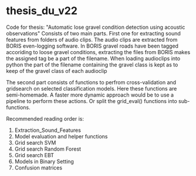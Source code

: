 # thesis_du_v22
Code for thesis: "Automatic lose gravel condition detection using acoustic observations"
Consists of two main parts. First one for extracting sound features from folders of audio clips. The audio clips are extracted from BORIS even-logging software. In BORIS gravel roads have been tagged accoriding to loose gravel conditions, extracting the files from BORIS makes the assigned tag be a part of the filename. When loading audioclips into python the part of the filename containing the gravel class is kept as to keep of the gravel class of each audioclip

The second part consists of functions to perfrom cross-validation and gridsearch on selected classification models. Here these functions are semi-homemade. A faster more dynamic approach would be to use a pipeline to perform these actions. Or split the grid_eval() functions into sub-functions.

Recommended reading order is:
1. Extraction_Sound_Features
2. Model evaluation and helper functions
3. Grid search SVM
4. Grid search Random Forest
5. Grid search EBT
6. Models in Binary Setting
7. Confusion matrices
